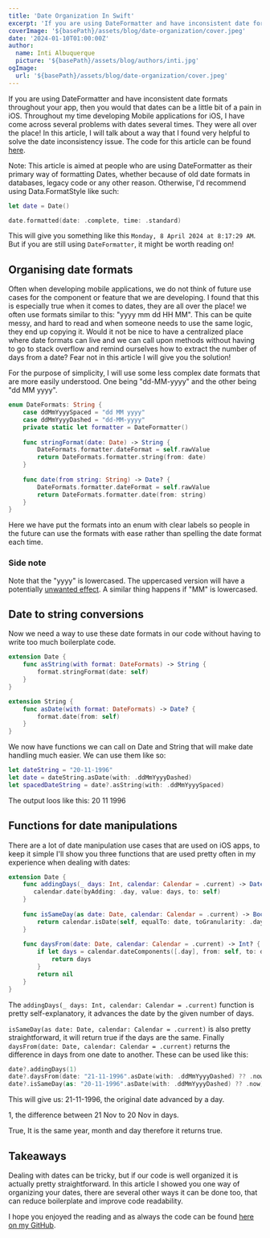 ```yaml
---
title: 'Date Organization In Swift'
excerpt: 'If you are using DateFormatter and have inconsistent date formats throughout your app, then you would that dates can be a little bit of a pain in iOS. Throughout my time developing Mobile applications for iOS, I have come across several problems with dates several times. They were all over the place! In this article, I will talk about a way that I found very helpful to solve the date inconsistency issue.'
coverImage: '${basePath}/assets/blog/date-organization/cover.jpeg'
date: '2024-01-10T01:00:00Z'
author:
  name: Inti Albuquerque
  picture: '${basePath}/assets/blog/authors/inti.jpg'
ogImage:
  url: '${basePath}/assets/blog/date-organization/cover.jpeg'
---
```


If you are using DateFormatter and have inconsistent date formats throughout your app, then you would that dates can be a little bit of a pain in iOS. Throughout my time developing Mobile applications for iOS, I have come across several problems with dates several times. They were all over the place! In this article, I will talk about a way that I found very helpful to solve the date inconsistency issue. The code for this article can be found [here](https://github.com/intiMRA/DateHelper).

Note: This article is aimed at people who are using DateFormatter as their primary way of formatting Dates, whether because of old date formats in databases, legacy code or any other reason. Otherwise, I'd recommend using Data.FormatStyle like such:

``` swift
let date = Date()

date.formatted(date: .complete, time: .standard)
```

This will give you something like this ```Monday, 8 April 2024 at 8:17:29 AM```.
But if you are still using `DateFormatter`, it might be worth reading on!

## Organising date formats

Often when developing mobile applications, we do not think of future use cases for the component or feature that we are developing. I found that this is especially true when it comes to dates, they are all over the place!
we often use formats similar to this: "yyyy mm dd HH MM". This can be quite messy, and hard to read and when someone needs to use the same logic, they end up copying it. Would it not be nice to have a centralized place where date formats can live and we can call upon methods without having to go to stack overflow and remind ourselves how to extract the number of days from a date? Fear not in this article I will give you the solution!

For the purpose of simplicity, I will use some less complex date formats that are more easily understood. One being "dd-MM-yyyy" and the other being "dd MM yyyy".

``` swift
enum DateFormats: String {
    case ddMmYyyySpaced = "dd MM yyyy"
    case ddMmYyyyDashed = "dd-MM-yyyy"
    private static let formatter = DateFormatter()
    
    func stringFormat(date: Date) -> String {
        DateFormats.formatter.dateFormat = self.rawValue
        return DateFormats.formatter.string(from: date)
    }
    
    func date(from string: String) -> Date? {
        DateFormats.formatter.dateFormat = self.rawValue
        return DateFormats.formatter.date(from: string)
    }
}
```

Here we have put the formats into an enum with clear labels so people in the future can use the formats with ease rather than spelling the date format each time.

### Side note

Note that the "yyyy" is lowercased. The uppercased version will have a potentially [unwanted effect](https://stackoverflow.com/questions/15133549/difference-between-yyyy-and-yyyy-in-nsdateformatter#:~:text=yyyy%20specifies%20the%20calendar%20year,should%20use%20the%20calendar%20year). A similar thing happens if "MM" is lowercased.

## Date to string conversions

Now we need a way to use these date formats in our code without having to write too much boilerplate code.

``` swift
extension Date {    
    func asString(with format: DateFormats) -> String {
        format.stringFormat(date: self)
    }
}

extension String {
    func asDate(with format: DateFormats) -> Date? {
        format.date(from: self)
    }
}
```

We now have functions we can call on Date and String that will make date handling much easier. We can use them like so:

``` swift
let dateString = "20-11-1996"
let date = dateString.asDate(with: .ddMmYyyyDashed)
let spacedDateString = date?.asString(with: .ddMmYyyySpaced)
```

The output loos like this:
20 11 1996

## Functions for date manipulations

There are a lot of date manipulation use cases that are used on iOS apps, to keep it simple I'll show you three functions that are used pretty often in my experience when dealing with dates:

``` swift
extension Date {
    func addingDays(_ days: Int, calendar: Calendar = .current) -> Date? {
       calendar.date(byAdding: .day, value: days, to: self)
    }
    
    func isSameDay(as date: Date, calendar: Calendar = .current) -> Bool {
        return calendar.isDate(self, equalTo: date, toGranularity: .day)
    }
    
    func daysFrom(date: Date, calendar: Calendar = .current) -> Int? {
        if let days = calendar.dateComponents([.day], from: self, to: date).day {
            return days
        }
        return nil
    }
}
```

The ```addingDays(_ days: Int, calendar: Calendar = .current)``` function is pretty self-explanatory, it advances the date by the given number of days.

```isSameDay(as date: Date, calendar: Calendar = .current)``` is also pretty straightforward, it will return true if the days are the same.
Finally ```daysFrom(date: Date, calendar: Calendar = .current)``` returns the difference in days from one date to another. These can be used like this:

``` swift
date?.addingDays(1)
date?.daysFrom(date: "21-11-1996".asDate(with: .ddMmYyyyDashed) ?? .now)
date?.isSameDay(as: "20-11-1996".asDate(with: .ddMmYyyyDashed) ?? .now)
```

This will give us:
21-11-1996, the original date advanced by a day.

1, the difference between 21 Nov to 20 Nov in days.

True, It is the same year, month and day therefore it returns true.

## Takeaways

Dealing with dates can be tricky, but if our code is well organized it is actually pretty straightforward. In this article I showed you one way of organizing your dates, there are several other ways it can be done too, that can reduce boilerplate and improve code readability.

I hope you enjoyed the reading and as always the code can be found [here on my GitHub](https://github.com/intiMRA/DateHelper).
